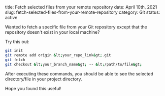 title: Fetch selected files from your remote repository
date: April 10th, 2021
slug: fetch-selected-files-from-your-remote-repository
category: Git
status: active

Wanted to fetch a specific file from your Git repository except that the repository doesn't exist in your local machine?

Try this out:

```bash
git init
git remote add origin &lt;your_repo_link&gt;.git
git fetch
git checkout &lt;your_branch_name&gt; -- &lt;/path/to/file&gt;
```

After executing these commands, you should be able to see the selected directory/file in your project directory.

Hope you found this useful!